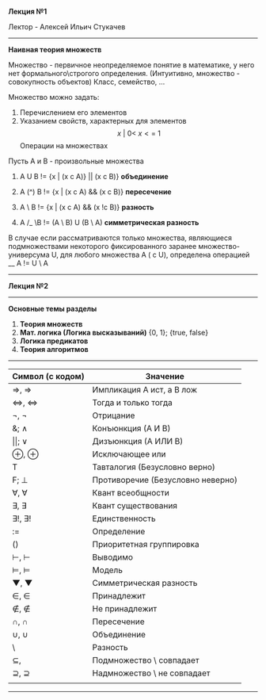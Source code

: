 **Лекция №1**

Лектор - Алексей Ильич Стукачев

---
**Наивная теория множеств**

Множество - первичное неопределяемое понятие в математике, у него нет формального\\строгого определения. (Интуитивно, множество - совокупность объектов) Класс, семейство, ...

Множество можно задать:
1) Перечислением его элементов
2) Указанием свойств, характерных для элементов
$$
{x \ | \  0 < \ x <= \ 1}
$$
Операции на множествах

Пусть А и В - произвольные множества
1. A U B != {x | (x c A)} || (x c B)} **объединение**

2. A (^) B != {x | (x c A) && (x c B)} **пересечение**

3. A \\ B != {x | (x c A) && (x !c B)} **разность**

4.  A /_ \\B != (A \\ B) U (B \\ A) **симметрическая разность**
   
   В случае если рассматриваются только множества, являющиеся подмножествами некоторого фиксированного заранее множество-универсума U, для любого множества A ( c U), определена операцией   
   __
   A != U \\ A

---

**Лекция №2**



---
**Основные темы разделы**
1. **Теория множеств**
2. **Мат. логика (Логика высказываний)** {0, 1}; {true, false}
3. **Логика предикатов** 
4. **Теория алгоритмов** 

---

| Символ (с кодом) | Значение                          |
| ---------------- | --------------------------------- |
| &rArr;, ⇒        | Импликация А ист, а В лож         |
| &hArr;, ⇔        | Тогда и только тогда              |
| &not;, ¬         | Отрицание                         |
| &; &and;         | Конъюнкция (А И В)                |
| \|\|; &or;       | Дизъюнкция (А ИЛИ В)              |
| &oplus;, ⊕       | Исключающее или                   |
| Т                | Тавталогия (Безусловно верно)     |
| F; &perp;        | Противоречие (Безусловно неверно) |
| &forall;, ∀      | Квант всеобщности                 |
| &exist;, ∃       | Квант существования               |
| &exist;!, ∃!     | Единственность                    |
| :=               | Определение                       |
| ()               | Приоритетная группировка          |
| &#8866;, ⊢       | Выводимо                          |
| &#8872;, ⊨       | Модель                            |
| &#9660;, ▼        | Симметрическая разность           |
| &isin;, ∈        | Принадлежит                       |
| &notin;, ∉       | Не принадлежит                    |
| &cap;, ∩         | Пересечение                       |
| &cup;, ∪         | Объединение                       |
| \                | Разность                          |
| &sube;,          | Подмножество \\ совпадает         |
| &supe;, ⊇        | Надмножество \\ не совпадает      |
|                  |                                   |

---

